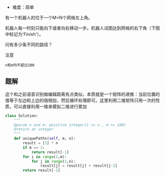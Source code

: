 + 难度：简单

有一个机器人的位于一个M×N个网格左上角。

机器人每一时刻只能向下或者向右移动一步。机器人试图达到网格的右下角（下图中标记为'Finish'）。

问有多少条不同的路径？

注意

    n和m均不超过100

## 题解

这个和之前语音识别做编辑距离有点类似，本质就是一个矩阵的递推：当前位置的值等于左边和上边的值相加，然后循环处理即可。这里利用二维矩阵只用一次的性质，可以直接利用一维来模拟二维进行累加

```python
class Solution:
    """
    @param n and m: positive integer(1 <= n , m <= 100)
    @return an integer
    """
    def uniquePaths(self, m, n):
        result = [1] * n
        if m == 1:
            return result[-1]
        for i in range(1,m):
            for j in range(1,n):
                result[j] = result[j] + result[j-1]
        return result[-1]
```